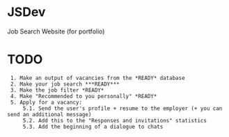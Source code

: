 # JSDev

Job Search Website (for portfolio) 

# TODO
     1. Make an output of vacancies from the *READY* database
     2. Make your job search ***READY***
     3. Make the job filter *READY*
     4. Make "Recommended to you personally" *READY*
     5. Apply for a vacancy:
         5.1. Send the user's profile + resume to the employer (+ you can send an additional message)
         5.2. Add this to the "Responses and invitations" statistics
         5.3. Add the beginning of a dialogue to chats
